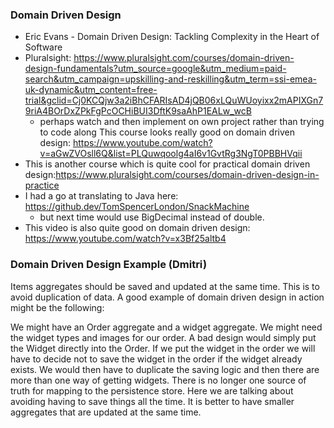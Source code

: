 ### Domain Driven Design
- Eric Evans - Domain Driven Design: Tackling Complexity in the Heart of Software
- Pluralsight: https://www.pluralsight.com/courses/domain-driven-design-fundamentals?utm_source=google&utm_medium=paid-search&utm_campaign=upskilling-and-reskilling&utm_term=ssi-emea-uk-dynamic&utm_content=free-trial&gclid=Cj0KCQjw3a2iBhCFARIsAD4jQB06xLQuWUoyixx2mAPIXGn79riA4BOrDxZPkFgPcOCHiBUI3DftK9saAhP1EALw_wcB
  - perhaps watch and then implement on own project rather than trying to code along
    This course looks really good on domain driven design:
    https://www.youtube.com/watch?v=aGwZVOsll6Q&list=PLQuwqoolg4aI6v1GvtRg3NgT0PBBHVqii
- This is another course which is quite cool for practical domain driven design:https://www.pluralsight.com/courses/domain-driven-design-in-practice
- I had a go at translating to Java here: https://github.dev/TomSpencerLondon/SnackMachine
  - but next time would use BigDecimal instead of double.
- This video is also quite good on domain driven design: https://www.youtube.com/watch?v=x3Bf25altb4

### Domain Driven Design Example (Dmitri)
Items aggregates should be saved and updated at the same time. This is to avoid duplication of data.
A good example of domain driven design in action might be the following:

We might have an Order aggregate and a widget aggregate.
We might need the widget types and images for our order.
A bad design would simply put the Widget directly into the Order.
If we put the widget in the order we will have to decide not to save the widget in the order if the widget already exists.
We would then have to duplicate the saving logic and then there are more than one way of getting widgets. There is no 
longer one source of truth for mapping to the persistence store. Here we are talking about avoiding having to save things 
all the time. It is better to have smaller aggregates that are updated at the same time.
